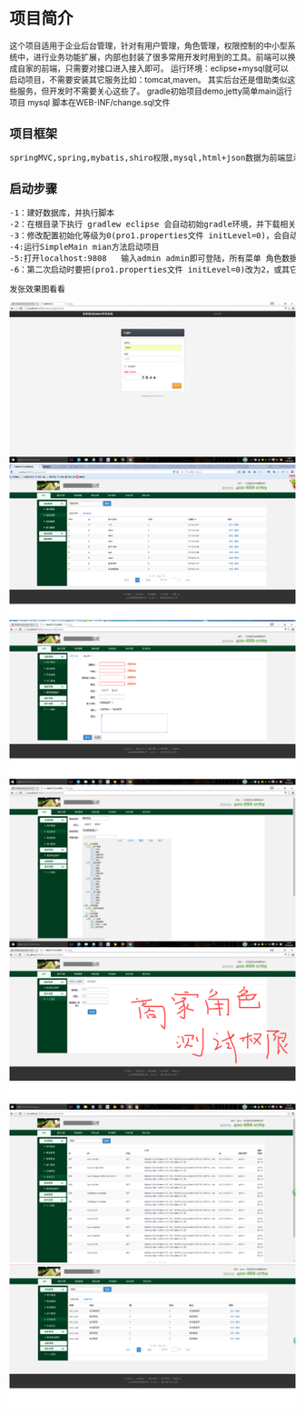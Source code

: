 
<h1> 项目简介</h1>

这个项目适用于企业后台管理，针对有用户管理，角色管理，权限控制的中小型系统中，进行业务功能扩展，内部也封装了很多常用开发时用到的工具。前端可以换成自家的前端，只需要对接口进入接入即可。
运行环境：eclipse+mysql就可以启动项目，不需要安装其它服务比如：tomcat,maven。
其实后台还是借助类似这些服务，但开发时不需要关心这些了。
gradle初始项目demo,jetty简单main运行项目 mysql 脚本在WEB-INF/change.sql文件


<h2>项目框架</h2>

<pre>springMVC,spring,mybatis,shiro权限,mysql,html+json数据为前端显示（restful风格），没有jsp页面为了前后端分离，随时换掉前端考虑</pre>

<h2>启动步骤</h2>

<pre>
-1：建好数据库，并执行脚本
-2：在根目录下执行 gradlew eclipse 会自动初始gradle环境，并下载相关jar
-3：修改配置初始化等级为0(pro1.properties文件 initLevel=0)，会自动扫描系统注解菜单，并初始化用户admin admin和角色数据，并写入到数据库
-4:运行SimpleMain mian方法启动项目 
-5:打开localhost:9808   输入admin admin即可登陆，所有菜单 角色数据已有
-6：第二次启动时要把(pro1.properties文件 initLevel=0)改为2，或其它，根据需求修改，详情请看说明。
</pre>

发张效果图看看

![图1](/doc/imgEffect/20160609145114.png)
![图2](/doc/imgEffect/20160607140339.png)
![图3](/doc/imgEffect/20160609145311.png)
![图3](/doc/imgEffect/20160609145345.png)
![图3](/doc/imgEffect/20160609153358.png)
![图3](/doc/imgEffect/20160619193031.png)
![图3](/doc/imgEffect/20160619193054.png)

